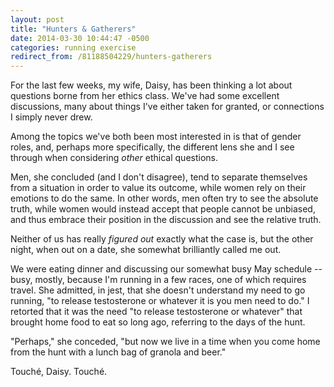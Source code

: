 ```yaml
---
layout: post
title: "Hunters & Gatherers"
date: 2014-03-30 10:44:47 -0500
categories: running exercise
redirect_from: /81188504229/hunters-gatherers
---
```


For the last few weeks, my wife, Daisy, has been thinking a lot about questions borne from her ethics class. We've had some excellent discussions, many about things I've either taken for granted, or connections I simply never drew.

Among the topics we've both been most interested in is that of gender roles, and, perhaps more specifically, the different lens she and I see through when considering _other_ ethical questions.

Men, she concluded (and I don't disagree), tend to separate themselves from a situation in order to value its outcome, while women rely on their emotions to do the same. In other words, men often try to see the absolute truth, while women would instead accept that people cannot be unbiased, and thus embrace their position in the discussion and see the relative truth.

Neither of us has really _figured out_ exactly what the case is, but the other night, when out on a date, she somewhat brilliantly called me out.

We were eating dinner and discussing our somewhat busy May schedule -- busy, mostly, because I'm running in a few races, one of which requires travel. She admitted, in jest, that she doesn't understand my need to go running, "to release testosterone or whatever it is you men need to do." I retorted that it was the need "to release testosterone or whatever" that brought home food to eat so long ago, referring to the days of the hunt.

"Perhaps," she conceded, "but now we live in a time when you come home from the hunt with a lunch bag of granola and beer."

Touché, Daisy. Touché.
